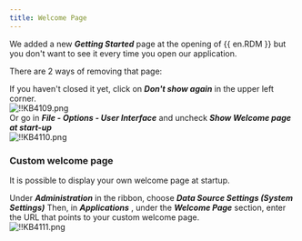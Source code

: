 ```yaml
---
title: Welcome Page
---
```

We added a new ***Getting Started*** page at the opening of {{ en.RDM }} but you don't want to see it every time you open our application.  

There are 2 ways of removing that page:  

If you haven't closed it yet, click on ***Don't show again*** in the upper left corner.  
![!!KB4109.png](/img/en/kb/KB4109.png)  
Or go in ***File - Options - User Interface*** and uncheck ***Show Welcome page at start-up***  
![!!KB4110.png](/img/en/kb/KB4110.png)
### Custom welcome page
It is possible to display your own welcome page at startup.  

Under ***Administration*** in the ribbon, choose ***Data Source Settings (System Settings)*** Then, in ***Applications*** , under the ***Welcome Page*** section, enter the URL that points to your custom welcome page.  
![!!KB4111.png](/img/en/kb/KB4111.png)

